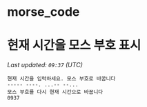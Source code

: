 # morse_code
# 현재 시간을 모스 부호 표시
<!-- MORSE_TIME_START -->
_Last updated: `09:37` (UTC)_

```
현재 시간을 입력하세요. 모스 부호로 바꿉니다
----- ----. ...-- --...
모스 부호를 다시 현재 시간으로 바꿉니다
0937
```
<!-- MORSE_TIME_END -->
